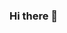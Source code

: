 ### Hi there 👋

<!--
**stivenfortes/stivenfortes** is a ✨ _special_ ✨ repository because its `README.md` (this file) appears on your GitHub profile.

Here are some ideas to get you started:

- 🔭 I’m currently working on Devgo.org
- 🌱 I’m currently learning ASP .NET
- 💬 Ask me about ReactJS, Android
- 📫 How to reach me: https://stevenfortes.tech/

